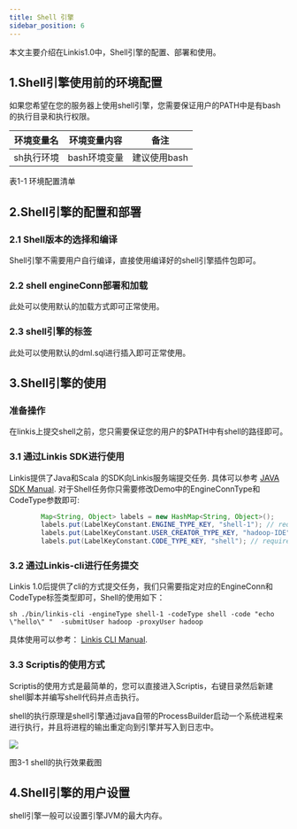```yaml
---
title: Shell 引擎
sidebar_position: 6
---
```


本文主要介绍在Linkis1.0中，Shell引擎的配置、部署和使用。

## 1.Shell引擎使用前的环境配置

如果您希望在您的服务器上使用shell引擎，您需要保证用户的PATH中是有bash的执行目录和执行权限。

| 环境变量名 | 环境变量内容 | 备注         |
|------------|--------------|--------------|
| sh执行环境 | bash环境变量 | 建议使用bash |

表1-1 环境配置清单

## 2.Shell引擎的配置和部署

### 2.1 Shell版本的选择和编译

Shell引擎不需要用户自行编译，直接使用编译好的shell引擎插件包即可。

### 2.2 shell engineConn部署和加载

此处可以使用默认的加载方式即可正常使用。

### 2.3 shell引擎的标签

此处可以使用默认的dml.sql进行插入即可正常使用。

## 3.Shell引擎的使用

### 准备操作

在linkis上提交shell之前，您只需要保证您的用户的\$PATH中有shell的路径即可。

### 3.1 通过Linkis SDK进行使用

Linkis提供了Java和Scala 的SDK向Linkis服务端提交任务. 具体可以参考 [JAVA SDK Manual](../user-guide/sdk-manual.md).
对于Shell任务你只需要修改Demo中的EngineConnType和CodeType参数即可:

```java
        Map<String, Object> labels = new HashMap<String, Object>();
        labels.put(LabelKeyConstant.ENGINE_TYPE_KEY, "shell-1"); // required engineType Label
        labels.put(LabelKeyConstant.USER_CREATOR_TYPE_KEY, "hadoop-IDE");// required execute user and creator
        labels.put(LabelKeyConstant.CODE_TYPE_KEY, "shell"); // required codeType
```

### 3.2 通过Linkis-cli进行任务提交

Linkis 1.0后提供了cli的方式提交任务，我们只需要指定对应的EngineConn和CodeType标签类型即可，Shell的使用如下：
```shell
sh ./bin/linkis-cli -engineType shell-1 -codeType shell -code "echo \"hello\" "  -submitUser hadoop -proxyUser hadoop
```
具体使用可以参考： [Linkis CLI Manual](../user-guide/linkiscli-manual.md).

### 3.3 Scriptis的使用方式

Scriptis的使用方式是最简单的，您可以直接进入Scriptis，右键目录然后新建shell脚本并编写shell代码并点击执行。

shell的执行原理是shell引擎通过java自带的ProcessBuilder启动一个系统进程来进行执行，并且将进程的输出重定向到引擎并写入到日志中。

![](/Images-zh/EngineUsage/shell-run.png)

图3-1 shell的执行效果截图

## 4.Shell引擎的用户设置

shell引擎一般可以设置引擎JVM的最大内存。
